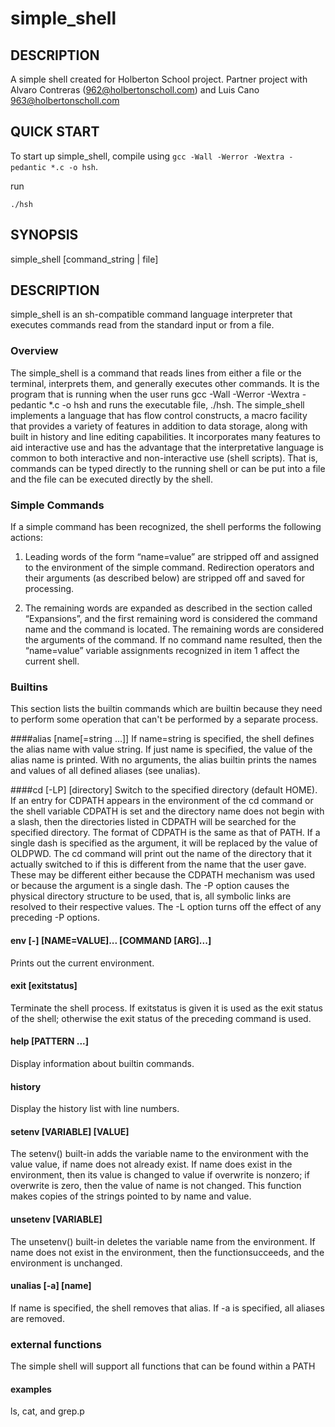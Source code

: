 # simple_shell

## DESCRIPTION
A simple shell created for Holberton School project. Partner project with Alvaro Contreras (962@holbertonscholl.com) and Luis Cano 963@holbertonscholl.com

## QUICK START
To start up simple_shell, compile using `gcc -Wall -Werror -Wextra -pedantic *.c -o hsh`.

run
```
./hsh

```
## SYNOPSIS
simple_shell [command_string | file]

## DESCRIPTION
simple_shell is an sh-compatible command language interpreter that executes commands read from the standard input or from a file.

### Overview
The simple_shell is a command that reads lines from either a file or the terminal, interprets them, and generally executes other commands.  It is the program that is running when the user runs gcc -Wall -Werror -Wextra -pedantic *.c -o hsh and runs the executable file, ./hsh. The simple_shell implements a language that has flow control constructs, a macro facility that provides a variety of features in addition to data storage, along with built in history and line editing capabilities.  It incorporates many features to aid interactive use and has the advantage that the interpretative language is common to both interactive and non-interactive use (shell scripts).  That is, commands can be typed directly to the running shell or can be put into a file and the file can be executed directly by the shell.

### Simple Commands
 If a simple command has been recognized, the shell performs the following actions:

 1.   Leading words of the form “name=value” are stripped off and assigned to the environment of the simple command.  Redirection operators and their arguments (as described below) are stripped off and saved for processing.

 2.   The remaining words are expanded as described in the section called “Expansions”, and the first remaining word is considered the command name and the command is located.  The remaining words are considered the arguments of the command.  If no command name resulted, then the “name=value” variable assignments recognized in item 1 affect the current shell.


### Builtins
This section lists the builtin commands which are builtin because they need to perform some operation that can't be performed by a separate process. 

####alias [name[=string ...]]
If name=string is specified, the shell defines the alias name with value string.  If just name is specified, the value of the alias name is printed.  With no arguments, the alias builtin prints the names and values of all defined aliases (see unalias).

####cd [-LP] [directory]
Switch to the specified directory (default HOME).  If an entry for CDPATH appears in the environment of the cd command or the shell variable CDPATH is set and the directory name does not begin with a slash, then the directories listed in CDPATH will be searched for the specified directory.  The format of CDPATH is the same as that of PATH.  If a single dash is specified as the argument, it will be replaced by the value of OLDPWD.  The cd command will print out the name of the directory that it actually switched to if this is different from the name that the user gave.  These may be different either because the CDPATH mechanism was used or because the argument is a single dash.  The -P option causes the physical directory structure to be used, that is, all symbolic links are resolved to their respective values.  The -L option turns off the effect of any preceding -P options.


#### env  [-] [NAME=VALUE]... [COMMAND [ARG]...]
Prints out the current environment.

#### exit [exitstatus]
Terminate the shell process.  If exitstatus is given it is used as the exit status of the shell; otherwise the exit status of the preceding command is used.

#### help [PATTERN ...]
Display information about builtin commands.

#### history
Display the history list with line numbers.

#### setenv [VARIABLE] [VALUE]
The setenv() built-in adds the variable name to the environment with the value value, if name does not already exist. If name does exist in the environment, then its value is changed to value if overwrite is nonzero; if overwrite is zero, then the value of name is not changed. This function makes copies of the strings pointed to by name and value.

#### unsetenv [VARIABLE]
The unsetenv() built-in deletes the variable name from the environment. If name does not exist in the environment, then the functionsucceeds, and the environment is unchanged.

#### unalias [-a] [name]
If name is specified, the shell removes that alias.  If -a is specified, all aliases are removed.

### external functions
The simple shell will support all functions that can be found within a PATH

#### examples
ls, cat, and grep.p


